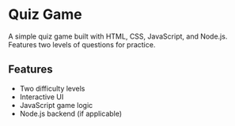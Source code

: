 # Quiz Game

A simple quiz game built with HTML, CSS, JavaScript, and Node.js. Features two levels of questions for practice.

## Features
- Two difficulty levels
- Interactive UI
- JavaScript game logic
- Node.js backend (if applicable)
